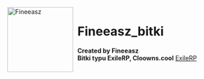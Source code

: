 <img width="150" height="150" align="left" style="float: left; margin: 0 10px 0 0;" alt="Fineeasz" src="https://cdn.discordapp.com/attachments/789464805794643968/949354326646734878/80392085.png">  

# Fineeasz_bitki
**Created by Fineeasz**
<br>
**Bitki typu ExileRP, Cloowns.cool**
<a href="https://discord.gg/exilerp"> ExileRP</a>
